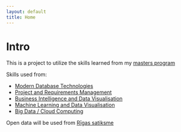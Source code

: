 ```yaml
---
layout: default
title: Home
---
```


# Intro

This is a project to utilize the skills learned from my [masters program](https://tsi.lv/study_programmes/double-degree-in-computer-sciencedata-analytics-and-artificial-intelligence/)

Skills used from:
* [Modern Database Technologies](https://github.com/Takosaga/fall_23/tree/main/modern_database_technologies)
* [Project and Requirements Management](https://github.com/Takosaga/spring_24/tree/main/project_management)
* [Business Intelligence and Data Visualisation](https://github.com/Takosaga/fall_24/tree/main/bi_and_data_viz)
* [Machine Learning and Data Visualisation](https://github.com/Takosaga/fall_24/tree/main/machine_learning_and_predictive_analytics/detecting_suspicious_tiktok_content_creators)
* [Big Data / Cloud Computing](https://github.com/Takosaga/fall_24/tree/main/big_data/coursework_assignment)

Open data will be used from [Rīgas satiksme](https://data.gov.lv/dati/lv/organization/rigas-satiksme)